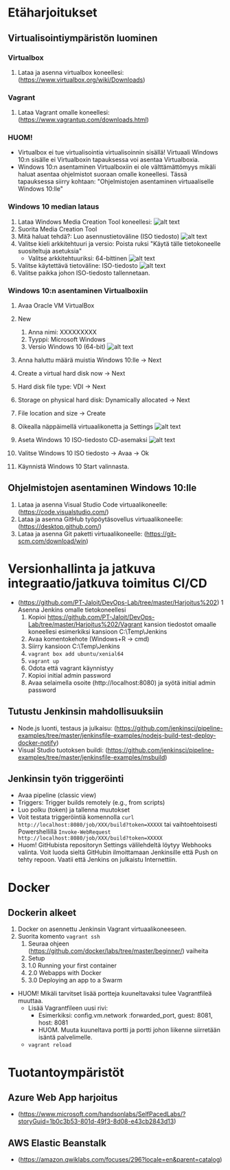 # Etäharjoitukset
## Virtualisointiympäristön luominen
### Virtualbox
1. Lataa ja asenna virtualbox koneellesi: (https://www.virtualbox.org/wiki/Downloads)

### Vagrant
1. Lataa Vagrant omalle koneellesi: (https://www.vagrantup.com/downloads.html)

### HUOM!
* Virtualbox ei tue virtualisointia virtualisoinnin sisällä! Virtuaali Windows 10:n sisälle ei Virtualboxin tapauksessa voi asentaa Virtualboxia.
* Windows 10:n asentaminen Virtualboxiin ei ole välttämättömyys mikäli haluat asentaa ohjelmistot suoraan omalle koneellesi. Tässä tapauksessa siirry kohtaan: "Ohjelmistojen asentaminen virtuaaliselle Windows 10:lle"

### Windows 10 median lataus
1. Lataa Windows Media Creation Tool koneellesi: ![alt text](https://www.microsoft.com/fi-fi/software-download/windows10)
2. Suorita Media Creation Tool
3. Mitä haluat tehdä?: Luo asennustietoväline (ISO tiedosto)
![alt text](https://github.com/PT-Jaloit/DevOps-Lab/blob/master/Et%C3%A4harjoitukset/Screenshots/image1.png)
4. Valitse kieli arkkitehtuuri ja versio: Poista ruksi "Käytä tälle tietokoneelle suositeltuja asetuksia"
    * Valitse arkkitehtuuriksi: 64-bittinen
![alt text](https://github.com/PT-Jaloit/DevOps-Lab/blob/master/Et%C3%A4harjoitukset/Screenshots/image2.png)
4. Valitse käytettävä tietoväline: ISO-tiedosto
![alt text](https://github.com/PT-Jaloit/DevOps-Lab/blob/master/Et%C3%A4harjoitukset/Screenshots/image3.png)
5. Valitse paikka johon ISO-tiedosto tallennetaan.

### Windows 10:n asentaminen Virtualboxiin
1. Avaa Oracle VM VirtualBox
2. New
    1. Anna nimi: XXXXXXXXX
    2. Tyyppi: Microsoft Windows
    3. Versio Windows 10 (64-bit)
![alt text](https://github.com/PT-Jaloit/DevOps-Lab/blob/master/Et%C3%A4harjoitukset/Screenshots/vbox1.PNG)
3. Anna haluttu määrä muistia Windows 10:lle -> Next
4. Create a virtual hard disk now -> Next
5. Hard disk file type: VDI -> Next
6. Storage on physical hard disk: Dynamically allocated -> Next
7. File location and size -> Create

1. Oikealla näppäimellä virtuaalikonetta ja Settings
![alt text](https://github.com/PT-Jaloit/DevOps-Lab/blob/master/Et%C3%A4harjoitukset/Screenshots/vbox2.PNG)
2. Aseta Windows 10 ISO-tiedosto CD-asemaksi
![alt text](https://github.com/PT-Jaloit/DevOps-Lab/blob/master/Et%C3%A4harjoitukset/Screenshots/vbox3.PNG)
3. Valitse Windows 10 ISO tiedosto -> Avaa -> Ok
4. Käynnistä Windows 10 Start valinnasta.

## Ohjelmistojen asentaminen Windows 10:lle
1. Lataa ja asenna Visual Studio Code virtuaalikoneelle: (https://code.visualstudio.com/)
2. Lataa ja asenna GitHub työpöytäsovellus virtuaalikoneelle: (https://desktop.github.com/)
3. Lataa ja asenna Git paketti virtuaalikoneelle: (https://git-scm.com/download/win)

# Versionhallinta ja jatkuva integraatio/jatkuva toimitus CI/CD
* (https://github.com/PT-Jaloit/DevOps-Lab/tree/master/Harjoitus%202)
1 Asenna Jenkins omalle tietokoneellesi
    1. Kopioi https://github.com/PT-Jaloit/DevOps-Lab/tree/master/Harjoitus%202/Vagrant kansion tiedostot omaalle koneellesi esimerkiksi kansioon C:\Temp\Jenkins
    2. Avaa komentokehote (Windows+R -> cmd)
    3. Siirry kansioon C:\Temp\Jenkins
    4. ```vagrant box add ubuntu/xenial64```
    5. ```vagrant up```
    6. Odota että vagrant käynnistyy
    7. Kopioi initial admin password
    8. Avaa selaimella osoite (http://localhost:8080) ja syötä initial admin password
## Tutustu Jenkinsin mahdollisuuksiin
* Node.js luonti, testaus ja julkaisu: (https://github.com/jenkinsci/pipeline-examples/tree/master/jenkinsfile-examples/nodejs-build-test-deploy-docker-notify)
* Visual Studio tuotoksen buildi: (https://github.com/jenkinsci/pipeline-examples/tree/master/jenkinsfile-examples/msbuild)


## Jenkinsin työn triggeröinti
* Avaa pipeline (classic view)
* Triggers: Trigger builds remotely (e.g., from scripts)
* Luo polku (token) ja tallenna muutokset
* Voit testata triggeröintiä komennolla ```curl http://localhost:8080/job/XXX/build?token=XXXXX``` tai vaihtoehtoisesti Powershellillä ```Invoke-WebRequest http://localhost:8080/job/XXX/build?token=XXXXX ```
* Huom! GitHubista repositoryn Settings välilehdeltä löytyy Webhooks valinta. Voit luoda sieltä GitHubin ilmoittamaan Jenkinsille että Push on tehty repoon. Vaatii että Jenkins on julkaistu Internettiin.

# Docker
## Dockerin alkeet
1. Docker on asennettu Jenkinsin Vagrant virtuaalikoneeseen.
2. Suorita komento ```vagrant ssh``` 
    1. Seuraa ohjeen (https://github.com/docker/labs/tree/master/beginner/) vaiheita
    2. Setup
    3. 1.0 Running your first container
    4. 2.0 Webapps with Docker
    5. 3.0 Deploying an app to a Swarm
* HUOM! Mikäli tarvitset lisää portteja kuuneltavaksi tulee Vagrantfileä muuttaa.
    * Lisää Vagrantfileen uusi rivi:
        * Esimerkiksi: config.vm.network :forwarded_port, guest: 8081, host: 8081
        * HUOM. Muuta kuuneltava portti ja portti johon liikenne siirretään isäntä palvelimelle.
    * ```vagrant reload```
# Tuotantoympäristöt
## Azure Web App harjoitus
* (https://www.microsoft.com/handsonlabs/SelfPacedLabs/?storyGuid=1b0c3b53-801d-49f3-8d08-e43cb2843d13)

## AWS Elastic Beanstalk
* (https://amazon.qwiklabs.com/focuses/296?locale=en&parent=catalog)
